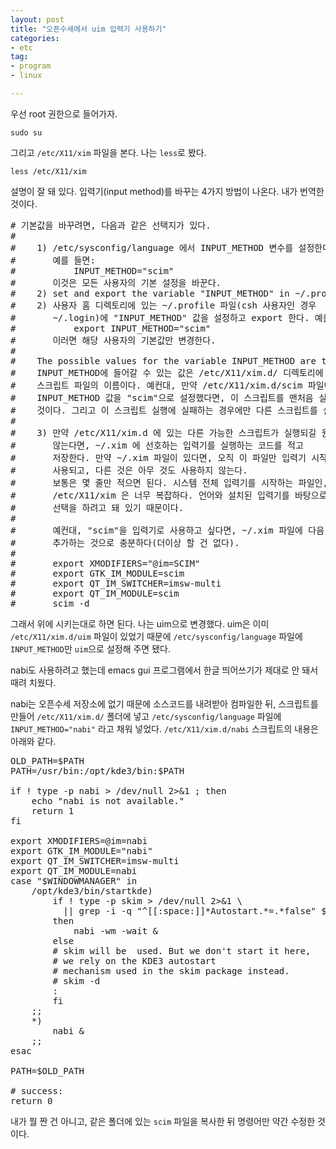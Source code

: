 ```yaml
---
layout: post
title: "오픈수세에서 uim 입력기 사용하기"
categories:
- etc
tag:
- program
- linux

---
```


우선 root 권한으로 들어가자.

    sudo su

그리고 `/etc/X11/xim` 파일을 본다. 나는 `less`로 봤다.

    less /etc/X11/xim

설명이 잘 돼 있다. 입력기(input method)를 바꾸는 4가지 방법이 나온다. 내가
번역한 것이다. 

<pre>
# 기본값을 바꾸려면, 다음과 같은 선택지가 있다.
#
#    1) /etc/sysconfig/language 에서 INPUT_METHOD 변수를 설정한다.
#       예를 들면:
#           INPUT_METHOD="scim"
#       이것은 모든 사용자의 기본 설정을 바꾼다.
#    2) set and export the variable "INPUT_METHOD" in ~/.profile in the
#    2) 사용자 홈 디렉토리에 있는 ~/.profile 파일(csh 사용자인 경우
#       ~/.login)에 "INPUT_METHOD" 값을 설정하고 export 한다. 예를 들면:
#           export INPUT_METHOD="scim"
#       이러면 해당 사용자의 기본값만 변경한다.
#    
#    The possible values for the variable INPUT_METHOD are the names
#    INPUT_METHOD에 들어갈 수 있는 값은 /etc/X11/xim.d/ 디렉토리에 존재하는
#    스크립트 파일의 이름이다. 예컨대, 만약 /etc/X11/xim.d/scim 파일이 있고,
#    INPUT_METHOD 값을 "scim"으로 설정했다면, 이 스크립트를 맨처음 실행하게 될
#    것이다. 그리고 이 스크립트 실행에 실패하는 경우에만 다른 스크립트를 실행하게 된다.
#
#    3) 만약 /etc/X11/xim.d 에 있는 다른 가능한 스크립트가 실행되길 원치
#       않는다면, ~/.xim 에 선호하는 입력기를 실행하는 코드를 적고
#       저장한다. 만약 ~/.xim 파일이 있다면, 오직 이 파일만 입력기 시작에
#       사용되고, 다른 것은 아무 것도 사용하지 않는다.
#       보통은 몇 줄만 적으면 된다. 시스템 전체 입력기를 시작하는 파일인,
#       /etc/X11/xim 은 너무 복잡하다. 언어와 설치된 입력기를 바탕으로 최선의
#       선택을 하려고 돼 있기 때문이다.
# 
#       예컨대, "scim"을 입력기로 사용하고 싶다면, ~/.xim 파일에 다음 5줄을
#       추가하는 것으로 충분하다(더이상 할 건 없다).
#
#       export XMODIFIERS="@im=SCIM"
#       export GTK_IM_MODULE=scim
#       export QT_IM_SWITCHER=imsw-multi
#       export QT_IM_MODULE=scim
#       scim -d 
</pre>

그래서 위에 시키는대로 하면 된다. 나는 uim으로 변경했다. uim은 이미
`/etc/X11/xim.d/uim` 파일이 있었기 때문에 `/etc/sysconfig/language` 파일에
`INPUT_METHOD`만 `uim`으로 설정해 주면 됐다.

nabi도 사용하려고 했는데 emacs gui 프로그램에서 한글 띄어쓰기가 제대로 안 돼서
때려 치웠다.

nabi는 오픈수세 저장소에 없기 때문에 소스코드를 내려받아 컴파일한 뒤,
스크립트를 만들어 `/etc/X11/xim.d/` 폴더에 넣고 `/etc/sysconfig/language`
파일에 `INPUT_METHOD="nabi"` 라고 채워 넣었다. `/etc/X11/xim.d/nabi`
스크립트의 내용은 아래와 같다.

<pre>
OLD_PATH=$PATH
PATH=/usr/bin:/opt/kde3/bin:$PATH

if ! type -p nabi > /dev/null 2>&1 ; then
    echo "nabi is not available."
    return 1
fi

export XMODIFIERS=@im=nabi
export GTK_IM_MODULE="nabi"
export QT_IM_SWITCHER=imsw-multi
export QT_IM_MODULE=nabi
case "$WINDOWMANAGER" in
    /opt/kde3/bin/startkde)
        if ! type -p skim > /dev/null 2>&1 \
          || grep -i -q "^[[:space:]]*Autostart.*=.*false" $HOME/.kde/share/config/skimrc
        then
            nabi -wm -wait &
        else
        # skim will be  used. But we don't start it here,
    	# we rely on the KDE3 autostart
    	# mechanism used in the skim package instead.
        # skim -d
    	:
        fi
    ;;
    *)
        nabi &
    ;;
esac

PATH=$OLD_PATH

# success:
return 0
</pre>

내가 뭘 짠 건 아니고, 같은 폴더에 있는 `scim` 파일을 복사한 뒤 명령어만 약간
수정한 것이다. 
